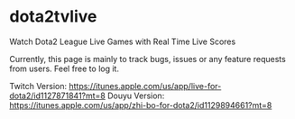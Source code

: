 # dota2tvlive
Watch Dota2 League Live Games with Real Time Live Scores

Currently, this page is mainly to track bugs, issues or any feature requests from users. Feel free to log it.

Twitch Version: https://itunes.apple.com/us/app/live-for-dota2/id1127871841?mt=8
Douyu Version: https://itunes.apple.com/us/app/zhi-bo-for-dota2/id1129894661?mt=8
